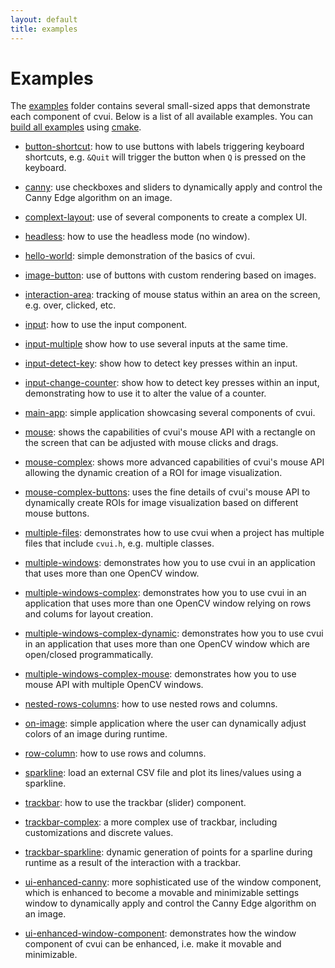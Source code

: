 ```yaml
---
layout: default
title: examples
---
```


# Examples

The [examples](https://github.com/Dovyski/cvui/tree/master/example) folder contains several small-sized apps that demonstrate each component of cvui. Below is a list of all available examples. You can [build all examples](../build) using [cmake](https://cmake.org).

* [button-shortcut](https://github.com/Dovyski/cvui/tree/master/example/src/button-shortcut): how to use buttons with labels triggering keyboard shortcuts, e.g. `&Quit` will trigger the button when `Q` is pressed on the keyboard.

* [canny](https://github.com/Dovyski/cvui/tree/master/example/src/canny): use checkboxes and sliders to dynamically apply and control the Canny Edge algorithm on an image.

* [complext-layout](https://github.com/Dovyski/cvui/tree/master/example/src/complext-layout): use of several components to create a complex UI.

* [headless](https://github.com/Dovyski/cvui/tree/master/example/src/headless): how to use the headless mode (no window).

* [hello-world](https://github.com/Dovyski/cvui/tree/master/example/src/hello-world): simple demonstration of the basics of cvui.

* [image-button](https://github.com/Dovyski/cvui/tree/master/example/src/image-button): use of buttons with custom rendering based on images.

* [interaction-area](https://github.com/Dovyski/cvui/tree/master/example/src/interaction-area): tracking of mouse status within an area on the screen, e.g. over, clicked, etc.

* [input](https://github.com/Dovyski/cvui/tree/master/example/src/input): how to use the input component.

* [input-multiple](https://github.com/Dovyski/cvui/tree/master/example/src/input-multiple) show how to use several inputs at the same time.

* [input-detect-key](https://github.com/Dovyski/cvui/tree/master/example/src/input-detect-key): show how to detect key presses within an input.

* [input-change-counter](https://github.com/Dovyski/cvui/tree/master/example/src/input-change-counter): show how to detect key presses within an input, demonstrating how to use it to alter the value of a counter.

* [main-app](https://github.com/Dovyski/cvui/tree/master/example/src/main-app): simple application showcasing several components of cvui.

* [mouse](https://github.com/Dovyski/cvui/tree/master/example/src/mouse): shows the capabilities of cvui's mouse API with a rectangle on the screen that can be adjusted with mouse clicks and drags.

* [mouse-complex](https://github.com/Dovyski/cvui/tree/master/example/src/mouse-complex): shows more advanced capabilities of cvui's mouse API allowing the dynamic creation of a ROI for image visualization.

* [mouse-complex-buttons](https://github.com/Dovyski/cvui/tree/master/example/src/mouse-complex-buttons): uses the fine details of cvui's mouse API to dynamically
create ROIs for image visualization based on different mouse buttons.

* [multiple-files](https://github.com/Dovyski/cvui/tree/master/example/src/multiple-files): demonstrates how to use cvui when a project has multiple files that include `cvui.h`, e.g. multiple classes.

* [multiple-windows](https://github.com/Dovyski/cvui/tree/master/example/src/multiple-windows): demonstrates how you to use cvui in an application that uses
more than one OpenCV window.

* [multiple-windows-complex](https://github.com/Dovyski/cvui/tree/master/example/src/multiple-windows-complex): demonstrates how you to use cvui in an application that uses
more than one OpenCV window relying on rows and colums for layout creation.

* [multiple-windows-complex-dynamic](https://github.com/Dovyski/cvui/tree/master/example/src/multiple-windows-complex-dynamic): demonstrates how you to use cvui in an application that uses more than one OpenCV window which are open/closed programmatically.

* [multiple-windows-complex-mouse](https://github.com/Dovyski/cvui/tree/master/example/src/multiple-windows-complex-dynamic): demonstrates how you to use mouse API with multiple OpenCV windows.

* [nested-rows-columns](https://github.com/Dovyski/cvui/tree/master/example/src/nested-rows-columns): how to use nested rows and columns.

* [on-image](https://github.com/Dovyski/cvui/tree/master/example/src/on-image): simple application where the user can dynamically adjust colors of an image during runtime.

* [row-column](https://github.com/Dovyski/cvui/tree/master/example/src/row-column): how to use rows and columns.

* [sparkline](https://github.com/Dovyski/cvui/tree/master/example/src/sparkline): load an external CSV file and plot its lines/values using a sparkline.

* [trackbar](https://github.com/Dovyski/cvui/tree/master/example/src/trackbar): how to use the trackbar (slider) component.

* [trackbar-complex](https://github.com/Dovyski/cvui/tree/master/example/src/trackbar-complex): a more complex use of trackbar, including customizations and discrete values.

* [trackbar-sparkline](https://github.com/Dovyski/cvui/tree/master/example/src/trackbar-sparkline): dynamic generation of points for a sparline during runtime as a result of the interaction with a trackbar.

* [ui-enhanced-canny](https://github.com/Dovyski/cvui/tree/master/example/src/ui-enhanced-canny): more sophisticated use of the window component, which is enhanced to become a movable and minimizable settings window to dynamically apply and control the Canny Edge algorithm on an image.

* [ui-enhanced-window-component](https://github.com/Dovyski/cvui/tree/master/example/src/ui-enhanced-window-component): demonstrates how the window component of cvui can be
enhanced, i.e. make it movable and minimizable.
